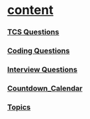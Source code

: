 <link rel="stylesheet" href="./test/style.css">

# [content](https://devnamdev2003.github.io/md/)

### [TCS Questions](./randum/tcs_question.md)

### [Coding Questions](./randum/coding_questions.md)

### [Interview Questions](./interview_questions/interview_questions.md)

### [Countdown_Calendar](./Countdown_Calendar/index.html)

### [Topics](./Topics/topic.md)
